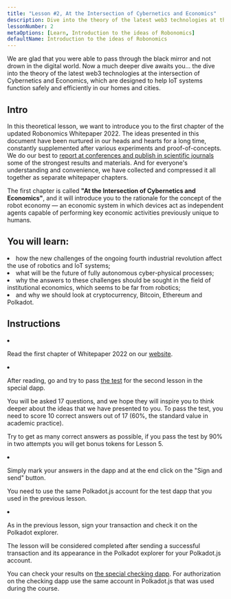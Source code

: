 ```yaml
---
title: "Lesson #2, At the Intersection of Cybernetics and Economics"
description: Dive into the theory of the latest web3 technologies at the intersection of Cybernetics and Economics, which are designed to help IoT systems function safely and efficiently in our homes and cities.
lessonNumber: 2
metaOptions: [Learn, Introduction to the ideas of Robonomics]
defaultName: Introduction to the ideas of Robonomics
---
```


We are glad that you were able to pass through the black mirror and not drown in the digital world. Now a much deeper dive awaits you... the dive into the theory of the latest web3 technologies at the intersection of Cybernetics and Economics, which are designed to help IoT systems function safely and efficiently in our homes and cities.


## Intro

In this theoretical lesson, we want to introduce you to the first chapter of the updated Robonomics Whitepaper 2022. The ideas presented in this document have been nurtured in our heads and hearts for a long time, constantly supplemented after various experiments and proof-of-concepts. We do our best to [report at conferences and publish in scientific journals](https://robonomics.network/papers/) some of the strongest results and materials. And for everyone's understanding and convenience, we have collected and compressed it all together as separate whitepaper chapters.

The first chapter is called **"At the Intersection of Cybernetics and Economics"**, and it will introduce you to the rationale for the concept of the robot economy — an economic system in which devices act as independent agents capable of performing key economic activities previously unique to humans.

## You will learn:

<List>

<li>
how the new challenges of the ongoing fourth industrial revolution affect the use of robotics and IoT systems;
</li>

<li>
what will be the future of fully autonomous cyber-physical processes;
</li>

<li>
why the answers to these challenges should be sought in the field of institutional economics, which seems to be far from robotics;
</li>

<li>
and why we should look at cryptocurrency, Bitcoin, Ethereum and Polkadot.
</li>

</List>

## Instructions

<List type="numbers">

<li>

Read the first chapter of Whitepaper 2022 on our [website](https://robonomics.network/vision/).

</li>

<li>

After reading, go and try to pass [the test](https://lesson2.robonomics.academy/#/) for the second lesson in the special dapp.

You will be asked 17 questions, and we hope they will inspire you to think deeper about the ideas that we have presented to you. To pass the test, you need to score 10 correct answers out of 17 (60%, the standard value in academic practice).

Try to get as many correct answers as possible, if you pass the test by 90% in two attempts you will get bonus tokens for Lesson 5.

</li>

<li>

Simply mark your answers in the dapp and at the end click on the "Sign and send" button.

You need to use the same Polkadot.js account for the test dapp that you used in the previous lesson.

</li>

<li>

As in the previous lesson, sign your transaction and check it on the Polkadot explorer.

</li>
</List>

<Result>

The lesson will be considered completed after sending a successful transaction and its appearance in the Polkadot explorer for your Polkadot.js account.

You can check your results on [the special checking dapp](https://lk.robonomics.academy/). For authorization on the checking dapp use the same account in Polkadot.js that was used during the course.

</Result>